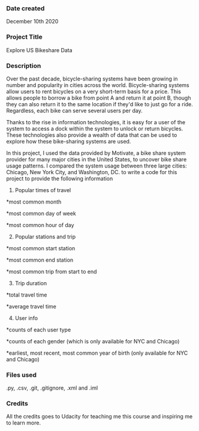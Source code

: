 ### Date created
December 10th 2020

### Project Title
Explore US Bikeshare Data

### Description
Over the past decade, bicycle-sharing systems have been growing in number and popularity in cities across the world. Bicycle-sharing systems allow users to rent bicycles on a very short-term basis for a price. This allows people to borrow a bike from point A and return it at point B, though they can also return it to the same location if they'd like to just go for a ride. Regardless, each bike can serve several users per day.

Thanks to the rise in information technologies, it is easy for a user of the system to access a dock within the system to unlock or return bicycles. These technologies also provide a wealth of data that can be used to explore how these bike-sharing systems are used.

In this project, I used the data provided by Motivate, a bike share system provider for many major cities in the United States, to uncover bike share usage patterns. I compared the system usage between three large cities: Chicago, New York City, and Washington, DC. to write a code for this project to provide the following information

1. Popular times of travel

*most common month

*most common day of week

*most common hour of day


2. Popular stations and trip

*most common start station

*most common end station

*most common trip from start to end


3. Trip duration

*total travel time

*average travel time


4. User info

*counts of each user type

*counts of each gender (which is only available for NYC and Chicago)

*earliest, most recent, most common year of birth (only available for NYC and Chicago)

### Files used
.py, .csv, .git, .gitignore, .xml and .iml

### Credits
All the credits goes to Udacity for teaching me this course and inspiring me to learn more.
